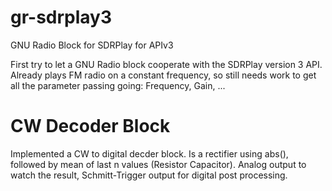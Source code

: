 # gr-sdrplay3
GNU Radio Block for SDRPlay for APIv3

First try to let a GNU Radio block cooperate with the SDRPlay version 3 API.
Already plays FM radio on a constant frequency, so still needs work to get all the parameter passing going:
Frequency, Gain, ...

# CW Decoder Block

Implemented a CW to digital decder block.
Is a rectifier using abs(), followed by mean of last n values (Resistor Capacitor).
Analog output to watch the result, Schmitt-Trigger output for digital post processing.
